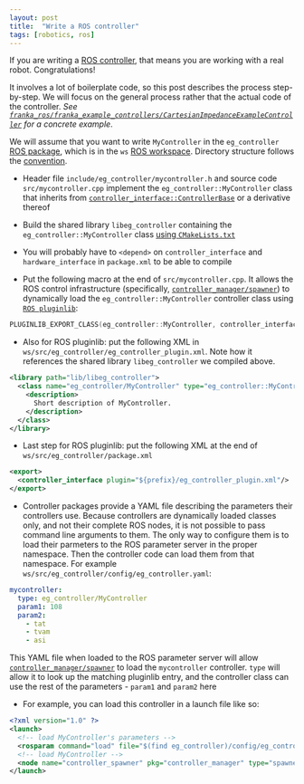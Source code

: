 ```yaml
---
layout: post
title:  "Write a ROS controller"
tags: [robotics, ros]
---
```


If you are writing a [ROS controller](http://wiki.ros.org/ros_control), that means you are working with a real robot.
Congratulations!

It involves a lot of boilerplate code, so this post describes the process step-by-step. We will focus
on the general process rather that the actual code of the controller. _See
[`franka_ros/franka_example_controllers/CartesianImpedanceExampleController`](https://github.com/frankaemika/franka_ros/blob/develop/franka_example_controllers/src/cartesian_impedance_example_controller.cpp)
for a concrete example_.

We will assume that you want to write `MyController` in the `eg_controller` [ROS package](http://wiki.ros.org/Packages),
which is in the `ws` [ROS workspace](http://wiki.ros.org/catkin/Tutorials/create_a_workspace). Directory structure
follows the [convention](http://wiki.ros.org/Packages#Common_Files_and_Directories).

- Header file `include/eg_controller/mycontroller.h` and source code `src/mycontroller.cpp` implement the
`eg_controller::MyController` class that inherits from
[`controller_interface::ControllerBase`](https://docs.ros.org/en/jade/api/controller_interface/html/c++/classcontroller__interface_1_1ControllerBase.html)
or a derivative thereof

- Build the shared library `libeg_controller` containing the `eg_controller::MyController` class
[using `CMakeLists.txt`](http://wiki.ros.org/catkin/CMakeLists.txt)

- You will probably have to `<depend>` on `controller_interface` and `hardware_interface` in `package.xml` to be able
to compile

- Put the following macro at the end of `src/mycontroller.cpp`. It allows the ROS control infrastructure
(specifically, [`controller_manager/spawner`](http://wiki.ros.org/controller_manager#spawner))
to dynamically load the `eg_controller::MyController` controller class using
[`ROS pluginlib`](http://wiki.ros.org/pluginlib/Tutorials/Writing%20and%20Using%20a%20Simple%20Plugin):

```cpp
PLUGINLIB_EXPORT_CLASS(eg_controller::MyController, controller_interface::ControllerBase)
```

- Also for ROS pluginlib: put the following XML in `ws/src/eg_controller/eg_controller_plugin.xml`. Note how it references
the shared library `libeg_controller` we compiled above.

```xml
<library path="lib/libeg_controller">
  <class name="eg_controller/MyController" type="eg_controller::MyController" base_class_type="controller_interface::ControllerBase">
    <description>
      Short description of MyController.
    </description>
  </class>
</library>
```

- Last step for ROS pluginlib: put the following XML at the end of `ws/src/eg_controller/package.xml`

```xml
<export>
  <controller_interface plugin="${prefix}/eg_controller_plugin.xml"/>
</export>
```

- Controller packages provide a YAML file describing the parameters their controllers use. Because controllers are
dynamically loaded classes only, and not their complete ROS nodes, it is not possible to pass command line arguments to them.
The only way to configure them is to load their parmeters to the ROS parameter server in the proper namespace. Then the
controller code can load them from that namespace. For example `ws/src/eg_controller/config/eg_controller.yaml`:

```yaml
mycontroller:
  type: eg_controller/MyController
  param1: 108
  param2:
    - tat
    - tvam
    - asi
```
This YAML file when loaded to the ROS parameter server will allow
[`controller_manager/spawner`](http://wiki.ros.org/controller_manager#spawner) to load the `mycontroller` controller.
`type` will allow it to look up the matching pluginlib entry, and the controller class can use the rest of the
parameters - `param1` and `param2` here

- For example, you can load this controller in a launch file like so:

```xml
<?xml version="1.0" ?>
<launch>
  <!-- load MyController's parameters -->
  <rosparam command="load" file="$(find eg_controller)/config/eg_controller.yaml" />
  <!-- load MyController -->
  <node name="controller_spawner" pkg="controller_manager" type="spawner" respawn="false" output="screen" args="myconroller"/>
</launch>
```
